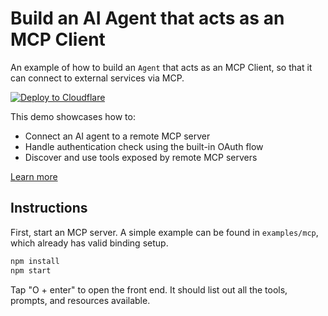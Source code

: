 # Build an AI Agent that acts as an MCP Client

An example of how to build an `Agent` that acts as an MCP Client, so that it can connect to external services via MCP. 

[![Deploy to Cloudflare](https://deploy.workers.cloudflare.com/button)](https://deploy.workers.cloudflare.com/?url=[<YOUR_GIT_REPO_URL>](https://github.com/cloudflare/ai/tree/main/demos/mcp-client))

This demo showcases how to: 
- Connect an AI agent to a remote MCP server
- Handle authentication check using the built-in OAuth flow
- Discover and use tools exposed by remote MCP servers

[Learn more](https://blog.cloudflare.com/building-ai-agents-with-mcp-authn-authz-and-durable-objects/)

## Instructions

First, start an MCP server. A simple example can be found in `examples/mcp`, which already has valid binding setup.

```sh
npm install
npm start
```

Tap "O + enter" to open the front end. It should list out all the tools, prompts, and resources available.
